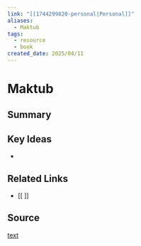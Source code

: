 ```yaml
---
link: "[[1744299820-personal|Personal]]"
aliases:
  - Maktub
tags:
  - resource
  - book
created_date: 2025/04/11
---
```

# Maktub

## Summary


## Key Ideas
- 

## Related Links
- [[ ]]

## Source
[text](url) 
